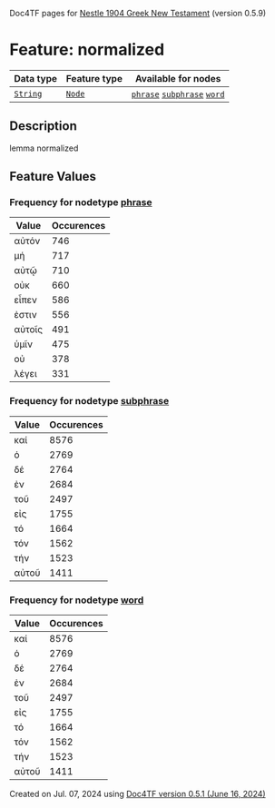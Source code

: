 Doc4TF pages for [Nestle 1904 Greek New Testament](https://github.com/saulocantanhede/tfgreek2/tree/0158b08039fb672626b3f9c2774f4d97120826fb/tf) (version 0.5.9)
# Feature: normalized
Data type|Feature type|Available for nodes
---|---|---
[`String`](featuresbydatatype.md#string)|[`Node`](featuresbytype.md#node)| [`phrase`](featuresbynodetype.md#phrase)  [`subphrase`](featuresbynodetype.md#subphrase)  [`word`](featuresbynodetype.md#word) 
## Description
lemma normalized
## Feature Values
### Frequency for nodetype [phrase](featuresbynodetype.md#phrase)
Value|Occurences
---|---
αὐτόν|746
μή|717
αὐτῷ|710
οὐκ|660
εἶπεν|586
ἐστιν|556
αὐτοῖς|491
ὑμῖν|475
οὐ|378
λέγει|331
### Frequency for nodetype [subphrase](featuresbynodetype.md#subphrase)
Value|Occurences
---|---
καί|8576
ὁ|2769
δέ|2764
ἐν|2684
τοῦ|2497
εἰς|1755
τό|1664
τόν|1562
τήν|1523
αὐτοῦ|1411
### Frequency for nodetype [word](featuresbynodetype.md#word)
Value|Occurences
---|---
καί|8576
ὁ|2769
δέ|2764
ἐν|2684
τοῦ|2497
εἰς|1755
τό|1664
τόν|1562
τήν|1523
αὐτοῦ|1411
 

Created on Jul. 07, 2024 using [Doc4TF version 0.5.1 (June 16, 2024)](https://github.com/tonyjurg/Doc4TF/blob/main/CreateFeatureDoc.ipynb) 